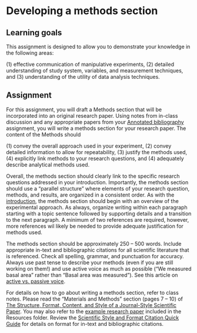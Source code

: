 # Developing a methods section

## Learning goals

This assignment is designed to allow you to demonstrate your knowledge in the following areas:

(1) effective communication of manipulative experiments,
(2) detailed understanding of study system, variables, and measurement techniques, and
(3) understanding of the utility of data analysis techniques.

## Assignment

For this assignment, you will draft a Methods section that will be incorporated into an original research paper. Using notes from in-class discussion and any appropriate papers from your [Annotated bibliography](annotated-bib.md) assignment, you will write a methods section for your research paper. The content of the Methods should

(1) convey the overall approach used in your experiment,
(2) convey detailed information to allow for repeatability,
(3) justify the methods used,
(4) explicitly link methods to your research questions, and
(4) adequately describe analytical methods used.

Overall, the methods section should clearly link to the specific research questions addressed in your introduction. Importantly, the methods section should use a “parallel structure” where elements of your research question, methods, and results, are organized in a consistent order. As with the [introduction](introduction.md), the methods section should begin with an overview of the experimental approach. As always, organize writing within each paragraph starting with a topic sentence followed by supporting details and a transition to the next paragraph. A minimum of two references are required, however, more references wil likely be needed to provide adequate justification for methods used.

The methods section should be approximately 250 – 500 words. Include appropriate in-text and bibliographic citations for all scientific literature that is referenced. Check all spelling, grammar, and punctuation for accuracy. Always use past tense to describe your methods (even if you are still working on them!) and use active voice as much as possible (“We measured basal area” rather than “Basal area was measured”). See this article on [active vs. passive voice](https://www.quickanddirtytips.com/education/grammar/active-voice-versus-passive-voice).

For details on how to go about writing a methods section, refer to class notes. Please read the “Materials
and Methods” section (pages 7 – 10) of [The Structure, Format, Content, and Style of a Journal-Style
Scientific Paper](http://jrtdd.com/wp-content/uploads/2018/05/How-to-Write-a-Paper-in-Scientific-Journal-Style-and-Format.pdf). You may also refer to the [example research paper](../resources/example_final_paper.pdf) included in the Resources folder. Review the [Scientific Style and Format Citation Quick Guide](https://www.scientificstyleandformat.org/Tools/SSF-Citation-Quick-Guide.html) for details on format for in-text and bibliographic citations.
